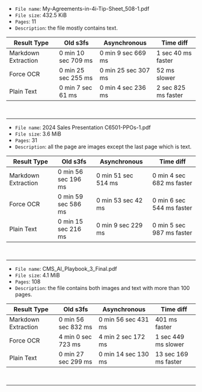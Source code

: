 
- `File name`: My-Agreements-in-4i-Tip-Sheet_508-1.pdf
- `File size`: 432.5 KiB
- `Pages`: 11
- `Description`: the file mostly contains text.

| Result Type        | Old s3fs            | Asynchronous        |     Time diff        |
|--------------------|---------------------|---------------------|----------------------|
| Markdown Extraction| 0 min 10 sec 709 ms | 0 min 9 sec 669 ms  | 1 sec 40 ms faster   |
| Force OCR          | 0 min 25 sec 255 ms | 0 min 25 sec 307 ms | 52 ms slower         |
| Plain Text         | 0 min 7 sec 61 ms   | 0 min 4 sec 236 ms  | 2 sec 825 ms faster  |

<br>

---

- `File name`: 2024 Sales Presentation C6501-PPOs-1.pdf
- `File size`: 3.6 MiB
- `Pages`: 31
- `Description`: all the page are images except the last page which is text.


| Result Type        | Old s3fs            | Asynchronous        |         Time diff         |
|--------------------|---------------------|---------------------|---------------------------|
| Markdown Extraction| 0 min 56 sec 196 ms | 0 min 51 sec 514 ms | 0 min 4 sec 682 ms faster |
| Force OCR          | 0 min 59 sec 586 ms | 0 min 53 sec 42 ms  | 0 min 6 sec 544 ms faster |
| Plain Text         | 0 min 15 sec 216 ms | 0 min 9 sec 229 ms  | 0 min 5 sec 987 ms faster |

<br>

---

- `File name`:  CMS_AI_Playbook_3_Final.pdf
- `File size`: 4.1 MiB
- `Pages`: 108
- `Description`: the file contains both images and text with more than 100 pages.

| Result Type        | Old s3fs            |     Asynchronous     |       Time diff        |
|--------------------|---------------------|----------------------|------------------------|
| Markdown Extraction| 0 min 56 sec 832 ms |  0 min 56 sec 431 ms |  401 ms faster         |
| Force OCR          | 4 min 0 sec 723 ms  | 4 min 2 sec 172 ms   |  1 sec 449 ms  slower  |
| Plain Text         | 0 min 27 sec 299 ms | 0 min 14 sec 130 ms  |  13 sec 169 ms faster  |

 <br>

---

